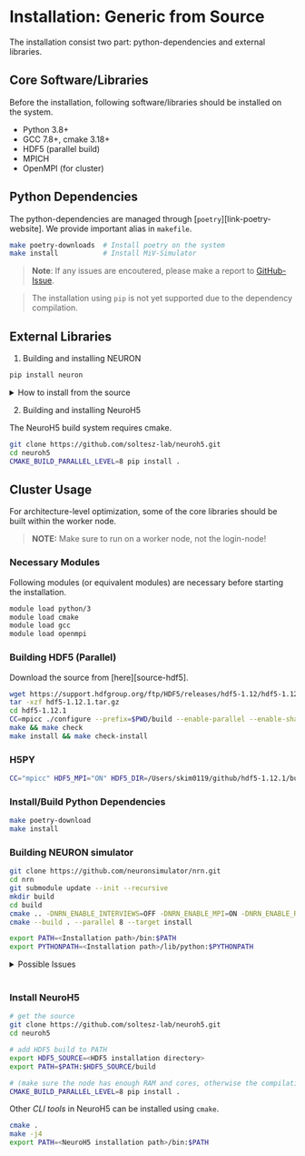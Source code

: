 # Installation: Generic from Source

The installation consist two part: python-dependencies and external libraries.

## Core Software/Libraries

Before the installation, following software/libraries should be installed on the system.

- Python 3.8+
- GCC 7.8+, cmake 3.18+
- HDF5 (parallel build)
- MPICH
- OpenMPI (for cluster)

## Python Dependencies

The python-dependencies are managed through [`poetry`][link-poetry-website]. We provide important alias in `makefile`.

```sh
make poetry-downloads  # Install poetry on the system
make install           # Install MiV-Simulator
```

> **Note**: If any issues are encoutered, please make a report to [GitHub-Issue](https://github.com/GazzolaLab/MiV-Simulator/issues).

> The installation using `pip` is not yet supported due to the dependency compilation.

## External Libraries

1. Building and installing NEURON

```sh
pip install neuron
```

<details>
  <summary>How to install from the source</summary>
```sh
git clone https://github.com/neuronsimulator/nrn.git
cd nrn
mkdir build
cd build
cmake .. -DNRN_ENABLE_INTERVIEWS=OFF -DNRN_ENABLE_MPI=ON -DNRN_ENABLE_RX3D=ON -DNRN_ENABLE_CORENEURON=ON -DNRN_ENABLE_PYTHON=ON -DPYTHON_EXECUTABLE=$(which python3) -DCMAKE_C_COMPILER=mpicc -DCMAKE_CXX_COMPILER=mpicxx
make install
```
</details>

2. Building and installing NeuroH5

The NeuroH5 build system requires cmake.

```sh
git clone https://github.com/soltesz-lab/neuroh5.git
cd neuroh5
CMAKE_BUILD_PARALLEL_LEVEL=8 pip install .
```

## Cluster Usage

For architecture-level optimization, some of the core libraries should be built within the worker node.

> **NOTE:** Make sure to run on a worker node, not the login-node!

### Necessary Modules

Following modules (or equivalent modules) are necessary before starting the installation.

```sh
module load python/3
module load cmake
module load gcc
module load openmpi
```

### Building HDF5 (Parallel)

Download the source from [here][source-hdf5].

```sh
wget https://support.hdfgroup.org/ftp/HDF5/releases/hdf5-1.12/hdf5-1.12.1/src/hdf5-1.12.1.tar.gz
tar -xzf hdf5-1.12.1.tar.gz
cd hdf5-1.12.1
CC=mpicc ./configure --prefix=$PWD/build --enable-parallel --enable-shared
make && make check
make install && make check-install
```

### H5PY

```sh
CC="mpicc" HDF5_MPI="ON" HDF5_DIR=/Users/skim0119/github/hdf5-1.12.1/build pip install --no-binary=h5py h5py
```

### Install/Build Python Dependencies

```sh
make poetry-download
make install
```

### Building NEURON simulator

```sh
git clone https://github.com/neuronsimulator/nrn.git
cd nrn
git submodule update --init --recursive
mkdir build
cd build
cmake .. -DNRN_ENABLE_INTERVIEWS=OFF -DNRN_ENABLE_MPI=ON -DNRN_ENABLE_RX3D=ON -DNRN_ENABLE_CORENEURON=ON -DPYTHON_EXECUTABLE=$(which python3) -DNRN_ENABLE_PYTHON=ON -DCMAKE_C_COMPILER=mpicc -DCMAKE_CXX_COMPILER=mpicxx -DCMAKE_INSTALL_PREFIX=../install
cmake --build . --parallel 8 --target install

export PATH=<Installation path>/bin:$PATH
export PYTHONPATH=<Installation path>/lib/python:$PYTHONPATH
```

<details>
  <summary>Possible Issues</summary>

- `Readline` cannot be found:
    - Try to install `Readline` using `apt` or `yum`. It can also be installed using `conda`.
    - `Readline` might already exist on the system. Search in `/usr/lib` or `/usr/lib64`.
    - Pass environment variable directly: `cmake -DReadline_INCLUDE_DIR=/usr/lib64 -DReadline_LIBRARY=/usr/lib64/libreadline.so.7 ....`

</details>
<br/>

### Install NeuroH5

```sh
# get the source
git clone https://github.com/soltesz-lab/neuroh5.git
cd neuroh5

# add HDF5 build to PATH
export HDF5_SOURCE=<HDF5 installation directory>
export PATH=$PATH:$HDF5_SOURCE/build

# (make sure the node has enough RAM and cores, otherwise the compilation will fail)
CMAKE_BUILD_PARALLEL_LEVEL=8 pip install .
```

Other _CLI tools_ in NeuroH5 can be installed using `cmake`.

```sh
cmake .
make -j4
export PATH=<NeuroH5 installation path>/bin:$PATH
```
